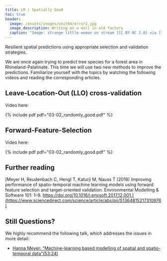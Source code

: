 ```yaml
---
title: LM | Spatially Good
toc: true
header:
  image: /assets/images/unit04/error2.jpg
  image_description: Writing on a wall in old factory
  caption: "Image: strange little woman on stream [CC BY-NC 2.0] via [flickr.com](https://www.flickr.com/photos/strangelittlewoman-onstream/8680774480/in/photostream/)"
---
```

Resilient spatial predictions using appropriate selection and validation strategies.

<!--more-->
We are once again trying to predict tree species for a forest area in Rhineland-Palatinate. This time we will use two new methods to improve the predictions. Familiarize yourself with the topics by watching the following videos and reading the corresponding articles.

## Leave-Location-Out (LLO) cross-validation

Video here: 

{% include pdf pdf="03-02_randomly_good.pdf" %}


## Forward-Feature-Selection

Video here: 

{% include pdf pdf="03-02_randomly_good.pdf" %}


## Further reading
[Meyer H, Reudenbach C, Hengl T, Katurji M, Nauss T (2018) Improving performance of spatio-temporal machine learning models using forward feature selection and target-oriented validation. Environmental Modelling & Software 101: 1–9. https://doi.org/10.1016/j.envsoft.2017.12.001.](https://www.sciencedirect.com/science/article/abs/pii/S1364815217310976)


## Still Questions?
We highly recommend the following talk, which addresses the issues in more detail:

* [Hanna Meyer: "Machine-learning based modelling of spatial and spatio-temporal data"(53:24)](https://www.youtube.com/watch?v=QGjdS1igq78&t=2676s)